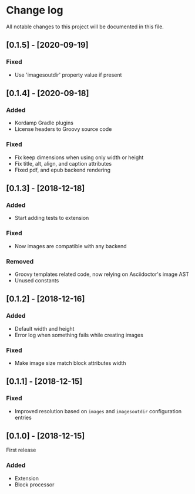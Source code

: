 # Change log
All notable changes to this project will be documented in this file.

## [0.1.5] - [2020-09-19]

### Fixed

- Use 'imagesoutdir' property value if present

## [0.1.4] - [2020-09-18]

### Added

- Kordamp Gradle plugins
- License headers to Groovy source code

### Fixed

- Fix keep dimensions when using only width or height
- Fix title, alt, align, and caption attributes
- Fixed pdf, and epub backend rendering

## [0.1.3] - [2018-12-18]

### Added

- Start adding tests to extension

### Fixed

- Now images are compatible with any backend

### Removed

- Groovy templates related code, now relying on Asciidoctor's image AST
- Unused constants

## [0.1.2] - [2018-12-16]

### Added

- Default width and height
- Error log when something fails while creating images

### Fixed

- Make image size match block attributes width

## [0.1.1] - [2018-12-15]

### Fixed

- Improved resolution based on `images` and `imagesoutdir` configuration entries

## [0.1.0] - [2018-12-15]

First release

### Added

- Extension
- Block processor



